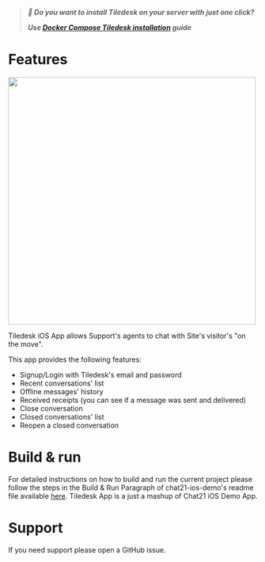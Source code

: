 > ***🚀 Do you want to install Tiledesk on your server with just one click?***
> 
> ***Use [Docker Compose Tiledesk installation](https://github.com/Tiledesk/tiledesk-deployment/blob/master/docker-compose/README.md) guide***

# Features #

<img src="https://user-images.githubusercontent.com/32564846/42948496-e33adea0-8b6f-11e8-9303-be716bf947d7.png" width="500">


Tiledesk iOS App allows Support's agents to chat with Site's visitor's "on the move".

This app provides the following features:

* Signup/Login with Tiledesk's email and password
* Recent conversations' list
* Offline messages' history
* Received receipts (you can see if a message was sent and delivered)
* Close conversation
* Closed conversations' list
* Reopen a closed conversation

# Build & run #

For detailed instructions on how to build and run the current project please follow the steps in the Build & Run Paragraph of chat21-ios-demo's readme file available [here](https://github.com/chat21/chat21-ios-demo/blob/master/README.md). Tiledesk App is a just a mashup of Chat21 iOS Demo App.

# Support #

If you need support please open a GitHub issue.

